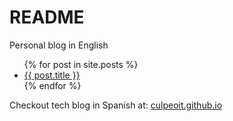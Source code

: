 # README

Personal blog in English

<ul>
  {% for post in site.posts %}
    <li>
      <a href="{{ post.url }}">{{ post.title }}</a>
    </li>
  {% endfor %}
</ul>

Checkout tech blog in Spanish at: [culpeoit.github.io](https://culpeoit.github.io)
